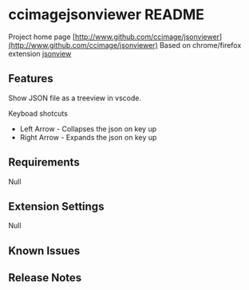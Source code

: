# ccimagejsonviewer README

Project home page [http://www.github.com/ccimage/jsonviewer](http://www.github.com/ccimage/jsonviewer)
Based on chrome/firefox extension [jsonview](https://github.com/bhollis/jsonview)

## Features

Show JSON file as a treeview in vscode. 

Keyboad shotcuts

* Left Arrow - Collapses the json on key up
* Right Arrow - Expands the json on key up

## Requirements

Null

## Extension Settings

Null

## Known Issues



## Release Notes

